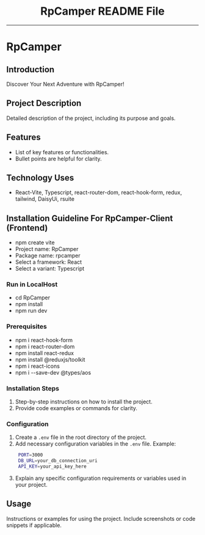 
<div align="center">
  <h1>RpCamper README File</h1>
</div>

---

# RpCamper

## Introduction

Discover Your Next Adventure with RpCamper!

## Project Description

Detailed description of the project, including its purpose and goals.

## Features

- List of key features or functionalities.
- Bullet points are helpful for clarity.

## Technology Uses

- React-Vite, Typescript, react-router-dom, react-hook-form, redux, tailwind, DaisyUi, rsuite

## Installation Guideline For RpCamper-Client (Frontend)
- npm create vite
- Project name: RpCamper
- Package name: rpcamper
- Select a framework: React
- Select a variant: Typescript

### Run in LocalHost
- cd RpCamper
- npm install
- npm run dev

### Prerequisites
- npm i react-hook-form
- npm i react-router-dom
- npm install react-redux
- npm install @reduxjs/toolkit
- npm i react-icons
- npm i --save-dev @types/aos

### Installation Steps

1. Step-by-step instructions on how to install the project.
2. Provide code examples or commands for clarity.

### Configuration

1. Create a `.env` file in the root directory of the project.
2. Add necessary configuration variables in the `.env` file.
   Example:
   ```bash
    PORT=3000
    DB_URL=your_db_connection_uri
    API_KEY=your_api_key_here
   ```
3. Explain any specific configuration requirements or variables used in your project.

## Usage

Instructions or examples for using the project. Include screenshots or code snippets if applicable.
